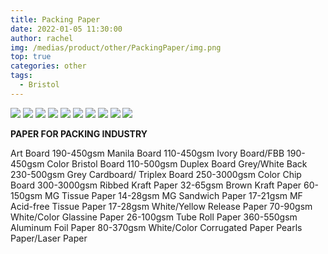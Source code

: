 ```yaml
---
title: Packing Paper
date: 2022-01-05 11:30:00
author: rachel
img: /medias/product/other/PackingPaper/img.png
top: true
categories: other
tags:
  - Bristol
---
```


![](/medias/product/other/PackingPaper/img.png)
![](/medias/product/other/PackingPaper/img_1.png)
![](/medias/product/other/PackingPaper/img_2.png)
![](/medias/product/other/PackingPaper/img_3.png)
![](/medias/product/other/PackingPaper/img_4.png)
![](/medias/product/other/PackingPaper/img_5.png)
![](/medias/product/other/PackingPaper/img_6.png)
![](/medias/product/other/PackingPaper/img_7.png)
![](/medias/product/other/PackingPaper/img_8.png)
![](/medias/product/other/PackingPaper/img_9.png)

**PAPER FOR PACKING INDUSTRY**

Art Board 190-450gsm
Manila Board 110-450gsm
Ivory Board/FBB 190-450gsm
Color Bristol Board 110-500gsm
Duplex Board Grey/White Back 230-500gsm
Grey Cardboard/ Triplex Board 250-3000gsm
Color Chip Board 300-3000gsm
Ribbed Kraft Paper 32-65gsm
Brown Kraft Paper 60-150gsm
MG Tissue Paper 14-28gsm
MG Sandwich Paper 17-21gsm
MF Acid-free Tissue Paper 17-28gsm
White/Yellow Release Paper 70-90gsm
White/Color Glassine Paper 26-100gsm
Tube Roll Paper 360-550gsm
Aluminum Foil Paper 80-370gsm
White/Color Corrugated Paper
Pearls Paper/Laser Paper

